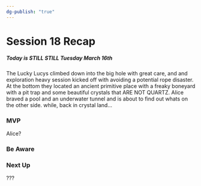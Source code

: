 ```yaml
---
dg-publish: "true"
---
```



# Session 18 Recap

##### Today is STILL STILL Tuesday March 16th
The Lucky Lucys climbed down into the big hole with great care, and and exploration heavy session kicked off with avoiding a potential rope disaster. At the bottom they located an ancient primitive place with a freaky boneyard  with a pit trap and some beautiful crystals that ARE NOT QUARTZ. Alice braved a pool and an underwater tunnel and is about to find out whats on the other side. while, back in crystal land...

### MVP
Alice?

### Be Aware


### Next Up
???






